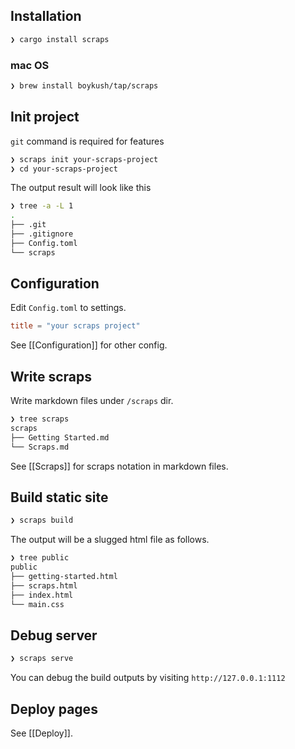 ## Installation
```bash
❯ cargo install scraps
```

### mac OS
```bash
❯ brew install boykush/tap/scraps
```

## Init project
`git` command is required for features
```bash
❯ scraps init your-scraps-project
❯ cd your-scraps-project
```

The output result will look like this

```bash
❯ tree -a -L 1
.
├── .git
├── .gitignore
├── Config.toml
└── scraps
```

## Configuration
Edit `Config.toml` to settings.

```toml:Config.toml
title = "your scraps project"
```

See [[Configuration]] for other config.

## Write scraps
Write markdown files under `/scraps` dir.

```bash
❯ tree scraps
scraps
├── Getting Started.md
└── Scraps.md
```

See [[Scraps]] for scraps notation in markdown files.

## Build static site

```bash
❯ scraps build
```

The output will be a slugged html file as follows.

```bash
❯ tree public
public
├── getting-started.html
├── scraps.html
├── index.html
└── main.css
```

## Debug server

```bash
❯ scraps serve
```

You can debug the build outputs by visiting `http://127.0.0.1:1112`

## Deploy pages
See [[Deploy]].
